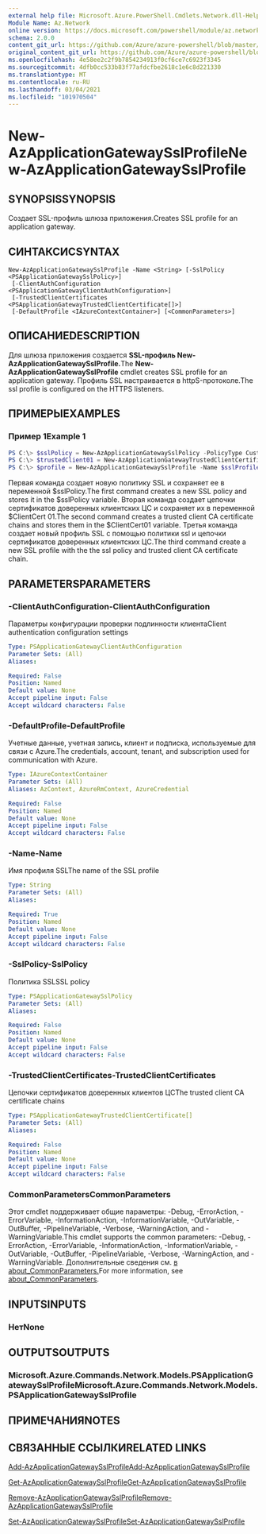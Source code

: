 ```yaml
---
external help file: Microsoft.Azure.PowerShell.Cmdlets.Network.dll-Help.xml
Module Name: Az.Network
online version: https://docs.microsoft.com/powershell/module/az.network/new-azapplicationgatewaysslprofile
schema: 2.0.0
content_git_url: https://github.com/Azure/azure-powershell/blob/master/src/Network/Network/help/New-AzApplicationGatewaySslProfile.md
original_content_git_url: https://github.com/Azure/azure-powershell/blob/master/src/Network/Network/help/New-AzApplicationGatewaySslProfile.md
ms.openlocfilehash: 4e58ee2c2f9b7854234913f0cf6ce7c6923f3345
ms.sourcegitcommit: 4dfb0cc533b83f77afdcfbe2618c1e6c8d221330
ms.translationtype: MT
ms.contentlocale: ru-RU
ms.lasthandoff: 03/04/2021
ms.locfileid: "101970504"
---
```

# <span data-ttu-id="b3fb5-101">New-AzApplicationGatewaySslProfile</span><span class="sxs-lookup"><span data-stu-id="b3fb5-101">New-AzApplicationGatewaySslProfile</span></span>

## <span data-ttu-id="b3fb5-102">SYNOPSIS</span><span class="sxs-lookup"><span data-stu-id="b3fb5-102">SYNOPSIS</span></span>
<span data-ttu-id="b3fb5-103">Создает SSL-профиль шлюза приложения.</span><span class="sxs-lookup"><span data-stu-id="b3fb5-103">Creates SSL profile for an application gateway.</span></span>

## <span data-ttu-id="b3fb5-104">СИНТАКСИС</span><span class="sxs-lookup"><span data-stu-id="b3fb5-104">SYNTAX</span></span>

```
New-AzApplicationGatewaySslProfile -Name <String> [-SslPolicy <PSApplicationGatewaySslPolicy>]
 [-ClientAuthConfiguration <PSApplicationGatewayClientAuthConfiguration>]
 [-TrustedClientCertificates <PSApplicationGatewayTrustedClientCertificate[]>]
 [-DefaultProfile <IAzureContextContainer>] [<CommonParameters>]
```

## <span data-ttu-id="b3fb5-105">ОПИСАНИЕ</span><span class="sxs-lookup"><span data-stu-id="b3fb5-105">DESCRIPTION</span></span>
<span data-ttu-id="b3fb5-106">Для шлюза приложения создается **SSL-профиль New-AzApplicationGatewaySslProfile.**</span><span class="sxs-lookup"><span data-stu-id="b3fb5-106">The **New-AzApplicationGatewaySslProfile** cmdlet creates SSL profile for an application gateway.</span></span> <span data-ttu-id="b3fb5-107">Профиль SSL настраивается в httpS-протоколе.</span><span class="sxs-lookup"><span data-stu-id="b3fb5-107">The ssl profile is configured on the HTTPS listeners.</span></span>

## <span data-ttu-id="b3fb5-108">ПРИМЕРЫ</span><span class="sxs-lookup"><span data-stu-id="b3fb5-108">EXAMPLES</span></span>

### <span data-ttu-id="b3fb5-109">Пример 1</span><span class="sxs-lookup"><span data-stu-id="b3fb5-109">Example 1</span></span>
```powershell
PS C:\> $sslPolicy = New-AzApplicationGatewaySslPolicy -PolicyType Custom -MinProtocolVersion TLSv1_1 -CipherSuite "TLS_ECDHE_ECDSA_WITH_AES_128_GCM_SHA256", "TLS_ECDHE_ECDSA_WITH_AES_256_GCM_SHA384", "TLS_ECDHE_RSA_WITH_AES_128_CBC_SHA", "TLS_RSA_WITH_AES_128_GCM_SHA256"
PS C:\> $trustedClient01 = New-AzApplicationGatewayTrustedClientCertificate -Name "ClientCert01" -CertificateFile "C:\clientCAChain1.cer"
PS C:\> $profile = New-AzApplicationGatewaySslProfile -Name $sslProfile01Name -SslPolicy $sslPolicy -TrustedClientCertificates $trustedClient01
```
<span data-ttu-id="b3fb5-110">Первая команда создает новую политику SSL и сохраняет ее в переменной $sslPolicy.</span><span class="sxs-lookup"><span data-stu-id="b3fb5-110">The first command creates a new SSL policy and stores it in the $sslPolicy variable.</span></span>
<span data-ttu-id="b3fb5-111">Вторая команда создает цепочки сертификатов доверенных клиентских ЦС и сохраняет их в переменной $ClientCert 01.</span><span class="sxs-lookup"><span data-stu-id="b3fb5-111">The second command creates a trusted client CA certificate chains and stores them in the $ClientCert01 variable.</span></span>
<span data-ttu-id="b3fb5-112">Третья команда создает новый профиль SSL с помощью политики ssl и цепочки сертификатов доверенных клиентских ЦС.</span><span class="sxs-lookup"><span data-stu-id="b3fb5-112">The third command create a new SSL profile with the the ssl policy and trusted client CA certificate chain.</span></span>

## <span data-ttu-id="b3fb5-113">PARAMETERS</span><span class="sxs-lookup"><span data-stu-id="b3fb5-113">PARAMETERS</span></span>

### <span data-ttu-id="b3fb5-114">-ClientAuthConfiguration</span><span class="sxs-lookup"><span data-stu-id="b3fb5-114">-ClientAuthConfiguration</span></span>
<span data-ttu-id="b3fb5-115">Параметры конфигурации проверки подлинности клиента</span><span class="sxs-lookup"><span data-stu-id="b3fb5-115">Client authentication configuration settings</span></span>

```yaml
Type: PSApplicationGatewayClientAuthConfiguration
Parameter Sets: (All)
Aliases:

Required: False
Position: Named
Default value: None
Accept pipeline input: False
Accept wildcard characters: False
```

### <span data-ttu-id="b3fb5-116">-DefaultProfile</span><span class="sxs-lookup"><span data-stu-id="b3fb5-116">-DefaultProfile</span></span>
<span data-ttu-id="b3fb5-117">Учетные данные, учетная запись, клиент и подписка, используемые для связи с Azure.</span><span class="sxs-lookup"><span data-stu-id="b3fb5-117">The credentials, account, tenant, and subscription used for communication with Azure.</span></span>

```yaml
Type: IAzureContextContainer
Parameter Sets: (All)
Aliases: AzContext, AzureRmContext, AzureCredential

Required: False
Position: Named
Default value: None
Accept pipeline input: False
Accept wildcard characters: False
```

### <span data-ttu-id="b3fb5-118">-Name</span><span class="sxs-lookup"><span data-stu-id="b3fb5-118">-Name</span></span>
<span data-ttu-id="b3fb5-119">Имя профиля SSL</span><span class="sxs-lookup"><span data-stu-id="b3fb5-119">The name of the SSL profile</span></span>

```yaml
Type: String
Parameter Sets: (All)
Aliases:

Required: True
Position: Named
Default value: None
Accept pipeline input: False
Accept wildcard characters: False
```

### <span data-ttu-id="b3fb5-120">-SslPolicy</span><span class="sxs-lookup"><span data-stu-id="b3fb5-120">-SslPolicy</span></span>
<span data-ttu-id="b3fb5-121">Политика SSL</span><span class="sxs-lookup"><span data-stu-id="b3fb5-121">SSL policy</span></span>

```yaml
Type: PSApplicationGatewaySslPolicy
Parameter Sets: (All)
Aliases:

Required: False
Position: Named
Default value: None
Accept pipeline input: False
Accept wildcard characters: False
```

### <span data-ttu-id="b3fb5-122">-TrustedClientCertificates</span><span class="sxs-lookup"><span data-stu-id="b3fb5-122">-TrustedClientCertificates</span></span>
<span data-ttu-id="b3fb5-123">Цепочки сертификатов доверенных клиентов ЦС</span><span class="sxs-lookup"><span data-stu-id="b3fb5-123">The trusted client CA certificate chains</span></span>

```yaml
Type: PSApplicationGatewayTrustedClientCertificate[]
Parameter Sets: (All)
Aliases:

Required: False
Position: Named
Default value: None
Accept pipeline input: False
Accept wildcard characters: False
```

### <span data-ttu-id="b3fb5-124">CommonParameters</span><span class="sxs-lookup"><span data-stu-id="b3fb5-124">CommonParameters</span></span>
<span data-ttu-id="b3fb5-125">Этот cmdlet поддерживает общие параметры: -Debug, -ErrorAction, -ErrorVariable, -InformationAction, -InformationVariable, -OutVariable, -OutBuffer, -PipelineVariable, -Verbose, -WarningAction, and -WarningVariable.</span><span class="sxs-lookup"><span data-stu-id="b3fb5-125">This cmdlet supports the common parameters: -Debug, -ErrorAction, -ErrorVariable, -InformationAction, -InformationVariable, -OutVariable, -OutBuffer, -PipelineVariable, -Verbose, -WarningAction, and -WarningVariable.</span></span> <span data-ttu-id="b3fb5-126">Дополнительные сведения см. [в about_CommonParameters.](http://go.microsoft.com/fwlink/?LinkID=113216)</span><span class="sxs-lookup"><span data-stu-id="b3fb5-126">For more information, see [about_CommonParameters](http://go.microsoft.com/fwlink/?LinkID=113216).</span></span>

## <span data-ttu-id="b3fb5-127">INPUTS</span><span class="sxs-lookup"><span data-stu-id="b3fb5-127">INPUTS</span></span>

### <span data-ttu-id="b3fb5-128">Нет</span><span class="sxs-lookup"><span data-stu-id="b3fb5-128">None</span></span>

## <span data-ttu-id="b3fb5-129">OUTPUTS</span><span class="sxs-lookup"><span data-stu-id="b3fb5-129">OUTPUTS</span></span>

### <span data-ttu-id="b3fb5-130">Microsoft.Azure.Commands.Network.Models.PSApplicationGatewaySslProfile</span><span class="sxs-lookup"><span data-stu-id="b3fb5-130">Microsoft.Azure.Commands.Network.Models.PSApplicationGatewaySslProfile</span></span>

## <span data-ttu-id="b3fb5-131">ПРИМЕЧАНИЯ</span><span class="sxs-lookup"><span data-stu-id="b3fb5-131">NOTES</span></span>

## <span data-ttu-id="b3fb5-132">СВЯЗАННЫЕ ССЫЛКИ</span><span class="sxs-lookup"><span data-stu-id="b3fb5-132">RELATED LINKS</span></span>

[<span data-ttu-id="b3fb5-133">Add-AzApplicationGatewaySslProfile</span><span class="sxs-lookup"><span data-stu-id="b3fb5-133">Add-AzApplicationGatewaySslProfile</span></span>](./Add-AzApplicationGatewaySslProfile.md)

[<span data-ttu-id="b3fb5-134">Get-AzApplicationGatewaySslProfile</span><span class="sxs-lookup"><span data-stu-id="b3fb5-134">Get-AzApplicationGatewaySslProfile</span></span>](./Get-AzApplicationGatewaySslProfile.md)

[<span data-ttu-id="b3fb5-135">Remove-AzApplicationGatewaySslProfile</span><span class="sxs-lookup"><span data-stu-id="b3fb5-135">Remove-AzApplicationGatewaySslProfile</span></span>](./Remove-AzApplicationGatewaySslProfile.md)

[<span data-ttu-id="b3fb5-136">Set-AzApplicationGatewaySslProfile</span><span class="sxs-lookup"><span data-stu-id="b3fb5-136">Set-AzApplicationGatewaySslProfile</span></span>](./Set-AzApplicationGatewaySslProfile.md)